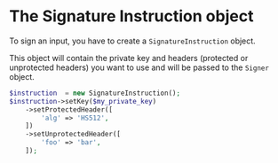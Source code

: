 The Signature Instruction object
================================

To sign an input, you have to create a `SignatureInstruction` object.

This object will contain the private key and headers (protected or unprotected headers) you want to use and will be passed to the `Signer` object.

```php
$instruction  = new SignatureInstruction();
$instruction->setKey($my_private_key)
    ->setProtectedHeader([
        'alg' => 'HS512',
    ])
    ->setUnprotectedHeader([
        'foo' => 'bar',
    ]);
```
